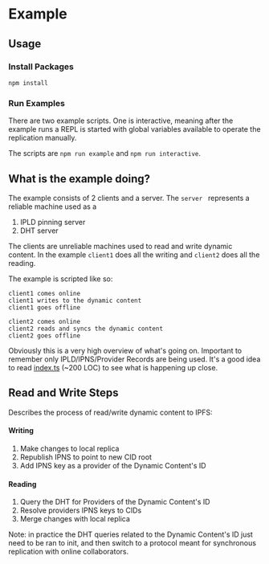 # Example

## Usage

### Install Packages

`npm install`

### Run Examples

There are two example scripts. One is interactive, meaning after the example runs a REPL is started with global variables available to operate the replication manually.

The scripts are `npm run example` and `npm run interactive`.

## What is the example doing?

The example consists of 2 clients and a server.
The `server ` represents a reliable machine used as a

1. IPLD pinning server
2. DHT server

The clients are unreliable machines used to read and write dynamic content.
In the example `client1` does all the writing and `client2` does all the reading.

The example is scripted like so:

```
client1 comes online
client1 writes to the dynamic content
client1 goes offline

client2 comes online
client2 reads and syncs the dynamic content
client2 goes offline
```

Obviously this is a very high overview of what's going on.
Important to remember only IPLD/IPNS/Provider Records are being used.
It's a good idea to read [index.ts](./src/index.ts) (~200 LOC) to see what is happening up close.

## Read and Write Steps

Describes the process of read/write dynamic content to IPFS:

#### Writing

1. Make changes to local replica
2. Republish IPNS to point to new CID root
3. Add IPNS key as a provider of the Dynamic Content's ID

#### Reading

1. Query the DHT for Providers of the Dynamic Content's ID
2. Resolve providers IPNS keys to CIDs
3. Merge changes with local replica

Note: in practice the DHT queries related to the Dynamic Content's ID just need to be ran to init, and then switch to a protocol meant for synchronous replication with online collaborators.
